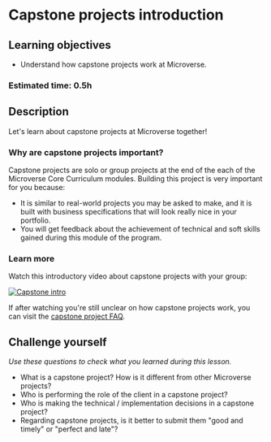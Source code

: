 # Capstone projects introduction

## Learning objectives

- Understand how capstone projects work at Microverse.

### Estimated time: 0.5h

## Description
Let's learn about capstone projects at Microverse together!

### Why are capstone projects important?
Capstone projects are solo or group projects at the end of the each of the Microverse Core Curriculum modules. Building this project is very important for you because:

- It is similar to real-world projects you may be asked to make, and it is built with business specifications that will look really nice in your portfolio.
- You will get feedback about the achievement of technical and soft skills gained during this module of the program.

### Learn more

Watch this introductory video about capstone projects with your group:

[![Capstone intro](https://img.youtube.com/vi/2dBGijG_a7I/0.jpg)](https://www.youtube.com/watch?v=2dBGijG_a7I)

If after watching you're still unclear on how capstone projects work, you can visit the [capstone project FAQ](https://microverse.zendesk.com/hc/en-us/sections/360009497534-Capstone-Projects).

## Challenge yourself
*Use these questions to check what you learned during this lesson.* 

- What is a capstone project? How is it different from other Microverse projects?
- Who is performing the role of the client in a capstone project?
- Who is making the technical / implementation decisions in a capstone project?
- Regarding capstone projects, is it better to submit them "good and timely" or "perfect and late"?
